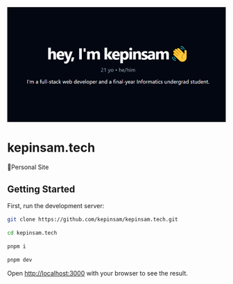<div align="center">
<a target="_blank" href="https://kepinsam.tech">
    <img alt='Personal Site' src="./src/app/opengraph-image.png" />
</a>
</div>

# kepinsam.tech
💠Personal Site

## Getting Started

First, run the development server:

```bash
git clone https://github.com/kepinsam/kepinsam.tech.git
```
```bash
cd kepinsam.tech
```
```bash
pnpm i
```
```bash
pnpm dev
```

Open [http://localhost:3000](http://localhost:3000) with your browser to see the result.